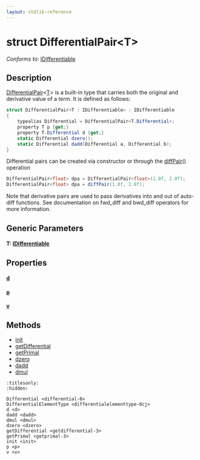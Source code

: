 ```yaml
---
layout: stdlib-reference
---
```


# struct DifferentialPair\<T\>

*Conforms to:* [IDifferentiable](../../interfaces/idifferentiable-01/index.html)

## Description

<span class='code'><a href="index.html" class="code_type">DifferentialPair</a>&lt;<a href="index.html#typeparam-T" class="code_type">T</a>&gt;</span> is a built-in type that carries both the original and derivative value of a term.
It is defined as follows:
```csharp
struct DifferentialPair<T : IDifferentiable> : IDifferentiable
{
    typealias Differential = DifferentialPair<T.Differential>;
    property T p {get;}
    property T.Differential d {get;}
    static Differential dzero();
    static Differential dadd(Differential a, Differential b);
}
```

Differential pairs can be created via constructor or through the <span class='code'><a href="../../global-decls/diffpair-4.html">diffPair</a>()</span> operation
```csharp
DifferentialPair<float> dpa = DifferentialPair<float>(1.0f, 2.0f);
DifferentialPair<float> dpa = diffPair(1.0f, 2.0f);
```
Note that derivative pairs are used to pass derivatives into and out of auto-diff functions.
See documentation on <span class='code'>fwd_diff</span> and <span class='code'>bwd_diff</span> operators for more information.


## Generic Parameters

####  <a id="typeparam-T"></a>T: [IDifferentiable](../../interfaces/idifferentiable-01/index.html)

## Properties

####  <a id="decl-d"></a>[d](d.html)
####  <a id="decl-p"></a>[p](p.html)
####  <a id="decl-v"></a>[v](v.html)

## Methods

* [init](init.html)
* [getDifferential](getdifferential-3.html)
* [getPrimal](getprimal-3.html)
* [dzero](dzero.html)
* [dadd](dadd.html)
* [dmul](dmul.html)


```{toctree}
:titlesonly:
:hidden:

Differential <differential-0>
DifferentialElementType <differentialelementtype-0cj>
d <d>
dadd <dadd>
dmul <dmul>
dzero <dzero>
getDifferential <getdifferential-3>
getPrimal <getprimal-3>
init <init>
p <p>
v <v>
```
